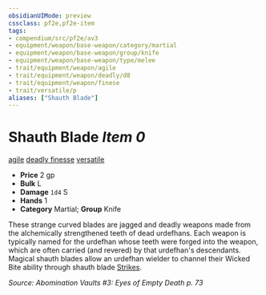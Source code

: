 ```yaml
---
obsidianUIMode: preview
cssclass: pf2e,pf2e-item
tags:
- compendium/src/pf2e/av3
- equipment/weapon/base-weapon/category/martial
- equipment/weapon/base-weapon/group/knife
- equipment/weapon/base-weapon/type/melee 
- trait/equipment/weapon/agile
- trait/equipment/weapon/deadly/d8
- trait/equipment/weapon/finese
- trait/versatile/p
aliases: ["Shauth Blade"]
---
```

# Shauth Blade *Item 0*  
[agile](agile.md)  [deadly <d8>](deadly.md)  [finesse](finesse.md)  [versatile <p>](versatile.md)  

- **Price** 2 gp
- **Bulk** L
- **Damage** `1d4` S
- **Hands** 1
- **Category** Martial; **Group** Knife 

These strange curved blades are jagged and deadly weapons made from the alchemically strengthened teeth of dead urdefhans. Each weapon is typically named for the urdefhan whose teeth were forged into the weapon, which are often carried (and revered) by that urdefhan's descendants. Magical shauth blades allow an urdefhan wielder to channel their Wicked Bite ability through shauth blade [Strikes](strike.md). 

*Source: Abomination Vaults #3: Eyes of Empty Death p. 73*